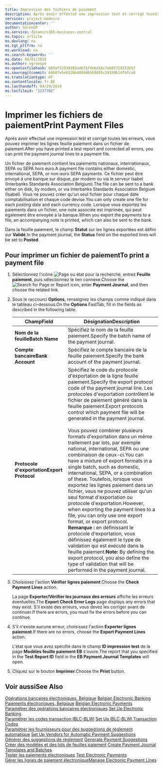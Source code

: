 ```yaml
---
title: Impression des fichiers de paiement
description: Après avoir effectué une impression test et corrigé toutes les erreurs, vous pouvez imprimer les lignes feuille paiement dans un fichier de paiement.
services: project-madeira
documentationcenter: ''
author: SorenGP
ms.service: dynamics365-business-central
ms.topic: article
ms.devlang: na
ms.tgt_pltfrm: na
ms.workload: na
ms.search.keywords: ''
ms.date: 04/01/2019
ms.author: sgroespe
ms.openlocfilehash: b93af32339383ad6f5f4ebd16c7eb0f729372b5f
ms.sourcegitcommit: 60b87e5eb32bb408dd65b9855c29159b1dfbfca8
ms.translationtype: HT
ms.contentlocale: fr-BE
ms.lasthandoff: 04/29/2019
ms.locfileid: "1237702"
---
```

# <a name="print-payment-files"></a><span data-ttu-id="e5209-103">Imprimer les fichiers de paiement</span><span class="sxs-lookup"><span data-stu-id="e5209-103">Print Payment Files</span></span>
<span data-ttu-id="e5209-104">Après avoir effectué une impression test et corrigé toutes les erreurs, vous pouvez imprimer les lignes feuille paiement dans un fichier de paiement.</span><span class="sxs-lookup"><span data-stu-id="e5209-104">After you have printed a test report and corrected all errors, you can print the payment journal lines to a payment file.</span></span>  

<span data-ttu-id="e5209-105">Un fichier de paiement contient les paiements nationaux, internationaux, SEPA ou SEPA hors euro.</span><span class="sxs-lookup"><span data-stu-id="e5209-105">A payment file contains either domestic, international, SEPA, or non-euro SEPA payments.</span></span> <span data-ttu-id="e5209-106">Ce fichier peut être envoyé à une banque sur disque, par modem ou via le serveur Isabel (Interbanks Standards Association Belgium).</span><span class="sxs-lookup"><span data-stu-id="e5209-106">The file can be sent to a bank either on disk, by modem, or via Interbanks Standards Association Belgium (Isabel).</span></span> <span data-ttu-id="e5209-107">Vous ne pouvez créer qu'un seul fichier pour chaque date comptabilisation et chaque code devise.</span><span class="sxs-lookup"><span data-stu-id="e5209-107">You can only create one file for each posting date and each currency code.</span></span> <span data-ttu-id="e5209-108">Lorsque vous exportez les paiements dans un fichier, une note associée est imprimée, qui peut également être envoyée à la banque.</span><span class="sxs-lookup"><span data-stu-id="e5209-108">When you export the payments to a file, an accompanying note is printed, which can also be sent to the bank.</span></span>  

<span data-ttu-id="e5209-109">Dans la feuille paiement, le champ **Statut** sur les lignes exportées est défini sur **Validé**.</span><span class="sxs-lookup"><span data-stu-id="e5209-109">In the payment journal, the **Status** field on the exported lines will be set to **Posted**.</span></span>  

## <a name="to-print-a-payment-file"></a><span data-ttu-id="e5209-110">Pour imprimer un fichier de paiement</span><span class="sxs-lookup"><span data-stu-id="e5209-110">To print a payment file</span></span>  

1.  <span data-ttu-id="e5209-111">Sélectionnez l'icône ![Page ou état pour la recherche](../../media/ui-search/search_small.png "Page ou état pour la recherche"), entrez **Feuille paiement**, puis sélectionnez le lien connexe.</span><span class="sxs-lookup"><span data-stu-id="e5209-111">Choose the ![Search for Page or Report](../../media/ui-search/search_small.png "Search for Page or Report icon") icon, enter **Payment Journal**, and then choose the related link.</span></span>  
2.  <span data-ttu-id="e5209-112">Sous le raccourci **Options**, renseignez les champs comme indiqué dans le tableau ci-dessous.</span><span class="sxs-lookup"><span data-stu-id="e5209-112">On the **Options** FastTab, fill in the fields as described in the following table.</span></span>  

    |<span data-ttu-id="e5209-113">Champ</span><span class="sxs-lookup"><span data-stu-id="e5209-113">Field</span></span>|<span data-ttu-id="e5209-114">Désignation</span><span class="sxs-lookup"><span data-stu-id="e5209-114">Description</span></span>|  
    |---------------------------------|---------------------------------------|  
    |<span data-ttu-id="e5209-115">**Nom de la feuille**</span><span class="sxs-lookup"><span data-stu-id="e5209-115">**Batch Name**</span></span>|<span data-ttu-id="e5209-116">Spécifiez le nom de la feuille paiement.</span><span class="sxs-lookup"><span data-stu-id="e5209-116">Specify the batch name of the payment journal.</span></span>|  
    |<span data-ttu-id="e5209-117">**Compte bancaire**</span><span class="sxs-lookup"><span data-stu-id="e5209-117">**Bank Account**</span></span>|<span data-ttu-id="e5209-118">Spécifiez le compte bancaire de la feuille paiement.</span><span class="sxs-lookup"><span data-stu-id="e5209-118">Specify the bank account of the payment journal.</span></span>|  
    |<span data-ttu-id="e5209-119">**Protocole d'exportation**</span><span class="sxs-lookup"><span data-stu-id="e5209-119">**Export Protocol**</span></span>|<span data-ttu-id="e5209-120">Spécifiez le code du protocole d'exportation de la ligne feuille paiement.</span><span class="sxs-lookup"><span data-stu-id="e5209-120">Specify the export protocol code of the payment journal line.</span></span> <span data-ttu-id="e5209-121">Les protocoles d'exportation contrôlent le fichier de paiement généré dans la feuille paiement.</span><span class="sxs-lookup"><span data-stu-id="e5209-121">Export protocols control which payment file will be generated in the payment journal.</span></span><br /><br /> <span data-ttu-id="e5209-122">Vous pouvez combiner plusieurs formats d'exportation dans un même traitement par lots, par exemple national, international, SEPA ou une combinaison de ceux-ci.</span><span class="sxs-lookup"><span data-stu-id="e5209-122">You can have a mixture of export formats in a single batch, such as domestic, international, SEPA, or a combination of these.</span></span> <span data-ttu-id="e5209-123">Toutefois, lorsque vous exportez les lignes paiement dans un fichier, vous ne pouvez utiliser qu'un seul format d'exportation ou protocole d'exportation.</span><span class="sxs-lookup"><span data-stu-id="e5209-123">However, when exporting the payment lines to a file, you can only use one export format, or export protocol.</span></span> <span data-ttu-id="e5209-124">**Remarque :** en définissant le protocole d'exportation, vous définissez également le type de validation qui est exécuté dans la feuille paiement.</span><span class="sxs-lookup"><span data-stu-id="e5209-124">**Note:**  By defining the export protocol, you also define the type of validation that will be performed in the payment journal.</span></span>|  

3.  <span data-ttu-id="e5209-125">Choisissez l'action **Vérifier lignes paiement**.</span><span class="sxs-lookup"><span data-stu-id="e5209-125">Choose the **Check Payment Lines** action.</span></span>

    <span data-ttu-id="e5209-126">La page **Exporter/Vérifier les journaux des erreurs** affiche les erreurs éventuelles.</span><span class="sxs-lookup"><span data-stu-id="e5209-126">The **Export Check Error Logs** page displays any errors that may exist.</span></span> <span data-ttu-id="e5209-127">S'il existe des erreurs, vous devez les corriger avant de continuer.</span><span class="sxs-lookup"><span data-stu-id="e5209-127">If there are errors, you must fix the errors before you can continue.</span></span>

4. <span data-ttu-id="e5209-128">S'il n'existe aucune erreur, choisissez l'action **Exporter lignes paiement**.</span><span class="sxs-lookup"><span data-stu-id="e5209-128">If there are no errors, choose the **Export Payment Lines** action.</span></span>  

    <span data-ttu-id="e5209-129">L'état que vous avez spécifié dans le champ **ID impression test** de la page **Modèles feuille paiement EB** s'ouvre.</span><span class="sxs-lookup"><span data-stu-id="e5209-129">The report that you specified in the **Test Report ID** field in the **EB Payment Journal Templates** will open.</span></span>  

5.  <span data-ttu-id="e5209-130">Cliquez sur le bouton **Imprimer**.</span><span class="sxs-lookup"><span data-stu-id="e5209-130">Choose the **Print** button.</span></span>  

## <a name="see-also"></a><span data-ttu-id="e5209-131">Voir aussi</span><span class="sxs-lookup"><span data-stu-id="e5209-131">See Also</span></span>  
 <span data-ttu-id="e5209-132">[Opérations bancaires électroniques, Belgique](belgian-electronic-banking.md) </span><span class="sxs-lookup"><span data-stu-id="e5209-132">[Belgian Electronic Banking](belgian-electronic-banking.md) </span></span>  
 <span data-ttu-id="e5209-133">[Paiements électroniques, Belgique](belgian-electronic-payments.md) </span><span class="sxs-lookup"><span data-stu-id="e5209-133">[Belgian Electronic Payments](belgian-electronic-payments.md) </span></span>  
 <span data-ttu-id="e5209-134">[Paramétrer des opérations bancaires électroniques](how-to-set-up-electronic-banking.md) </span><span class="sxs-lookup"><span data-stu-id="e5209-134">[Set Up Electronic Banking](how-to-set-up-electronic-banking.md) </span></span>  
 <span data-ttu-id="e5209-135">[Paramétrer les codes transaction IBLC-BLWI](how-to-set-up-iblc-blwi-transaction-codes.md) </span><span class="sxs-lookup"><span data-stu-id="e5209-135">[Set Up IBLC-BLWI Transaction Codes](how-to-set-up-iblc-blwi-transaction-codes.md) </span></span>  
 <span data-ttu-id="e5209-136">[Paramétrer les fournisseurs pour des suggestions de règlement automatique](how-to-set-up-vendors-for-automatic-payment-suggestions.md) </span><span class="sxs-lookup"><span data-stu-id="e5209-136">[Set Up Vendors for Automatic Payment Suggestions](how-to-set-up-vendors-for-automatic-payment-suggestions.md) </span></span>  
 <span data-ttu-id="e5209-137">[Générer des suggestions de règlement](how-to-generate-payment-suggestions.md) </span><span class="sxs-lookup"><span data-stu-id="e5209-137">[Generate Payment Suggestions](how-to-generate-payment-suggestions.md) </span></span>  
 <span data-ttu-id="e5209-138">[Créer des modèles et des lots de feuilles paiement](how-to-create-payment-journal-templates-and-batches.md) </span><span class="sxs-lookup"><span data-stu-id="e5209-138">[Create Payment Journal Templates and Batches](how-to-create-payment-journal-templates-and-batches.md) </span></span>  
 <span data-ttu-id="e5209-139">[Tester les paiements électroniques](how-to-test-electronic-payments.md) </span><span class="sxs-lookup"><span data-stu-id="e5209-139">[Test Electronic Payments](how-to-test-electronic-payments.md) </span></span>  
 [<span data-ttu-id="e5209-140">Gérer les lignes de paiement électronique</span><span class="sxs-lookup"><span data-stu-id="e5209-140">Manage Electronic Payment Lines</span></span>](how-to-manage-electronic-payment-lines.md)
